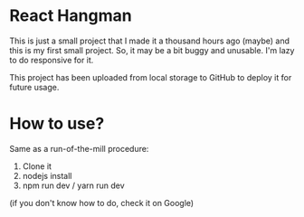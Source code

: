 # React Hangman

This is just a small project that I made it a thousand hours ago (maybe) and this is my first small project. So, it may be a bit buggy and unusable. I'm lazy to do responsive for it.

This project has been uploaded from local storage to GitHub to deploy it for future usage.

# How to use?

Same as a run-of-the-mill procedure:
1. Clone it
2. nodejs install
3. npm run dev / yarn run dev

(if you don't know how to do, check it on Google)